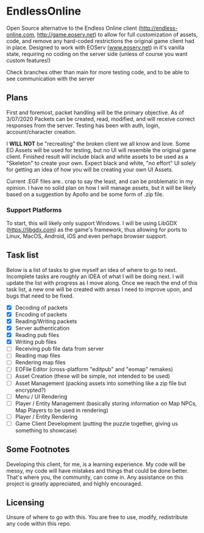 # EndlessOnline
Open Source alternative to the Endless Online client (http://endless-online.com, http://game.eoserv.net) to allow for full customization of assets, code, and remove any hard-coded restrictions the original game client had in place.  Designed to work with EOServ (www.eoserv.net) in it's vanilla state, requiring no coding on the server side (unless of course you want custom features!)

Check branches other than main for more testing code, and to be able to see communication with the server

## Plans
First and foremost, packet handling will be the primary objective.  As of 3/07/2020 Packets can be created, read, modified, and will receive correct responses from the server.  Testing has been with auth, login, account/character creation.

I **WILL NOT** be "recreating" the broken client we all know and love.  Some EO Assets will be used for testing, but no UI will resemble the original game client.  Finished result will include black and white assets to be used as a "Skeleton" to create your own.  Expect black and white, "no effort" UI solely for getting an idea of how you will be creating your own UI Assets.

Current .EGF files are.. crap to say the least, and can be problematic in my opinion.  I have no solid plan on how I will manage assets, but it will be likely based on a suggestion by Apollo and be some form of .zip file.

### Support Platforms
To start, this will likely only support Windows.  I will be using LibGDX (https://libgdx.com) as the game's framework, thus allowing for ports to Linux, MacOS, Android, iOS and even perhaps browser support.

## Task list
Below is a list of tasks to give myself an idea of where to go to next.  Incomplete tasks are roughly an IDEA of what I will be doing next.  I will update the list with progress as I move along.  Once we reach the end of this task list, a new one will be created with areas I need to improve upon, and bugs that need to be fixed.

- [x] Decoding of packets
- [x] Encoding of packets
- [x] Reading/Writing packets
- [x] Server authentication
- [x] Reading pub files
- [x] Writing pub files
- [ ] Receiving pub file data from server
- [ ] Reading map files
- [ ] Rendering map files
- [ ] EOFile Editor (cross-platform "editpub" and "eomap" remakes)
- [ ] Asset Creation (these will be simple, not intended to be used)
- [ ] Asset Management (packing assets into something like a zip file but encrypted?)
- [ ] Menu / UI Rendering
- [ ] Player / Entity Management (basically storing information on Map NPCs, Map Players to be used in rendering)
- [ ] Player / Entity Rendering
- [ ] Game Client Development (putting the puzzle together, giving us something to showcase)

## Some Footnotes
Developing this client, for me, is a learning experience.  My code will be messy, my code will have mistakes and things that could be done better.  That's where you, the community, can come in.  Any assistance on this project is greatly appreciated, and highly encouraged.

## Licensing
Unsure of where to go with this.  You are free to use, modify, redistribute any code within this repo.
